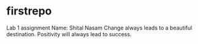 # firstrepo
Lab 1 assignment
Name: Shital Nasam
Change always leads to a beautiful destination.
Positivity will always lead to success.
